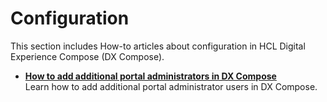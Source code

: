 # Configuration

This section includes How-to articles about configuration in HCL Digital Experience Compose (DX Compose).

- **[How to add additional portal administrators in DX Compose](./adding_additional_portal_admins.md)**  
Learn how to add additional portal administrator users in DX Compose.

